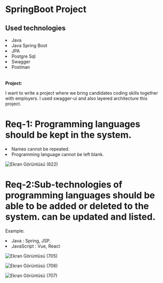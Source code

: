 # SpringBoot Project
## Used technologies
<li>Java</li>
<li>Java Spring Boot</li>
<li>JPA</li>
<li>Postgre Sql</li>
<li>Swagger</li>
<li>Postman</li>
</br>
</br>
<b> Project:</b>
<p>I want to write a project where we bring candidates coding skills together with employers.
I used swagger-ui and also layered architecture this project.  </p>
<b><h1>Req-1: Programming languages should be kept in the system.</h1></b>
<li>Names cannot be repeated.</li>
<li>Programming language cannot be left blank.</li>

![Ekran Görüntüsü (622)](https://user-images.githubusercontent.com/54955167/199736187-3cf9a131-606a-40c2-a5d8-cceff77f0b6e.png)

<b><h1>Req-2:Sub-technologies of programming languages should be able to be added or deleted to the system. can be updated and listed. </h1></b>
<p>Example: </p>
<li>Java : Spring, JSP.</li>
<li>JavaScript : Vue, React</li>

![Ekran Görüntüsü (705)](https://user-images.githubusercontent.com/54955167/203933383-a4f588d0-72ad-4924-b939-b745b183ac6e.png)

![Ekran Görüntüsü (706)](https://user-images.githubusercontent.com/54955167/203933483-4a38c41c-8c7c-42dd-9b8d-bace27213b6b.png)

![Ekran Görüntüsü (707)](https://user-images.githubusercontent.com/54955167/203933803-20ad4f98-066f-44e5-88cd-f19edc50116a.png)



